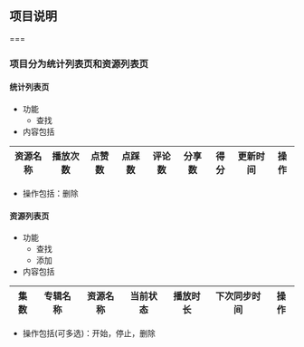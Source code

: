 ## 项目说明
===
### 项目分为统计列表页和资源列表页

#### 统计列表页
* 功能
	* 查找 	
* 内容包括

| 资源名称 | 播放次数| 点赞数 | 点踩数 | 评论数 | 分享数 | 得分 | 更新时间 | 操作
|----|----|----|----|----|----|----|----|----|
* 操作包括：删除

#### 资源列表页
* 功能
	* 查找
	* 添加
* 内容包括

| 集数 | 专辑名称 | 资源名称 | 当前状态 | 播放时长 | 下次同步时间 | 操作
|---|---|---|---|---|---|---

* 操作包括(可多选)：开始，停止，删除

